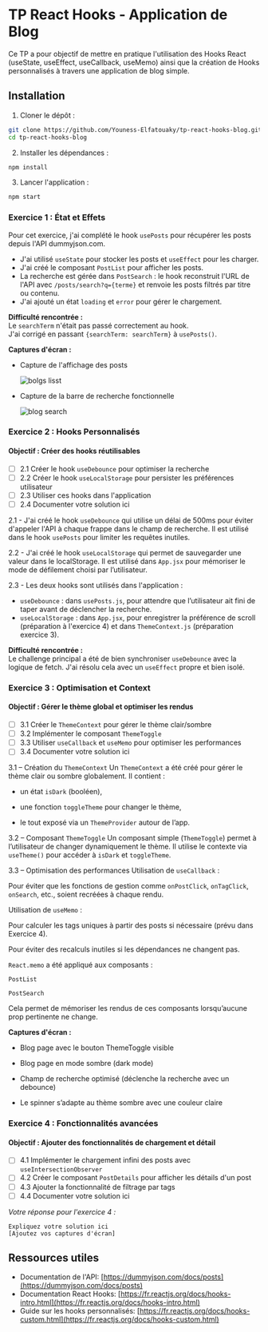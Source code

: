 # TP React Hooks - Application de Blog

Ce TP a pour objectif de mettre en pratique l'utilisation des Hooks React (useState, useEffect, useCallback, useMemo) ainsi que la création de Hooks personnalisés à travers une application de blog simple.

## Installation 

1. Cloner le dépôt :
```bash
git clone https://github.com/Youness-Elfatouaky/tp-react-hooks-blog.git
cd tp-react-hooks-blog
```
2. Installer les dépendances :
```bash
npm install
```
3. Lancer l'application :
```bash
npm start
```



### Exercice 1 : État et Effets 

Pour cet exercice, j'ai complété le hook `usePosts` pour récupérer les posts depuis l'API dummyjson.com.

- J'ai utilisé `useState` pour stocker les posts et `useEffect` pour les charger.
- J'ai créé le composant `PostList` pour afficher les posts.
- La recherche est gérée dans `PostSearch` : le hook reconstruit l'URL de l'API avec `/posts/search?q={terme}` et renvoie les posts filtrés par titre ou contenu.
- J'ai ajouté un état `loading` et `error` pour gérer le chargement.

**Difficulté rencontrée :**  
Le `searchTerm` n'était pas passé correctement au hook.  
J'ai corrigé en passant `{searchTerm: searchTerm}` à `usePosts()`.

**Captures d'écran :** 

- Capture de l'affichage des posts
  
  ![bolgs lisst](https://github.com/user-attachments/assets/e4cd226b-762f-49c3-8e9b-e8c9166133b3)

- Capture de la barre de recherche fonctionnelle
  
  ![blog search](https://github.com/user-attachments/assets/20762765-9159-409c-a2b9-6f2f206507fe)


### Exercice 2 : Hooks Personnalisés
#### Objectif : Créer des hooks réutilisables

- [ ] 2.1 Créer le hook `useDebounce` pour optimiser la recherche
- [ ] 2.2 Créer le hook `useLocalStorage` pour persister les préférences utilisateur
- [ ] 2.3 Utiliser ces hooks dans l'application
- [ ] 2.4 Documenter votre solution ici

2.1 - J'ai créé le hook `useDebounce` qui utilise un délai de 500ms pour éviter d'appeler l'API à chaque frappe dans le champ de recherche. 
Il est utilisé dans le hook `usePosts` pour limiter les requêtes inutiles.

2.2 - J'ai créé le hook `useLocalStorage` qui permet de sauvegarder une valeur dans le localStorage.
Il est utilisé dans `App.jsx` pour mémoriser le mode de défilement choisi par l’utilisateur.

2.3 - Les deux hooks sont utilisés dans l'application :
- `useDebounce` : dans `usePosts.js`, pour attendre que l’utilisateur ait fini de taper avant de déclencher la recherche.
- `useLocalStorage` : dans `App.jsx`, pour enregistrer la préférence de scroll (préparation à l'exercice 4) et dans `ThemeContext.js` (préparation exercice 3).

**Difficulté rencontrée :**  
Le challenge principal a été de bien synchroniser `useDebounce` avec la logique de fetch. J'ai résolu cela avec un `useEffect` propre et bien isolé.

### Exercice 3 : Optimisation et Context
#### Objectif : Gérer le thème global et optimiser les rendus

- [ ] 3.1 Créer le `ThemeContext` pour gérer le thème clair/sombre
- [ ] 3.2 Implémenter le composant `ThemeToggle`
- [ ] 3.3 Utiliser `useCallback` et `useMemo` pour optimiser les performances
- [ ] 3.4 Documenter votre solution ici

3.1 – Création du `ThemeContext`
Un `ThemeContext` a été créé pour gérer le thème clair ou sombre globalement.
Il contient :

- un état ``isDark`` (booléen),

- une fonction ``toggleTheme`` pour changer le thème,

- le tout exposé via un ``ThemeProvider`` autour de l’app.

3.2 – Composant `ThemeToggle`
Un composant simple (`ThemeToggle`) permet à l’utilisateur de changer dynamiquement le thème. Il utilise le contexte via `useTheme()` pour accéder à `isDark` et `toggleTheme`.

3.3 – Optimisation des performances
Utilisation de `useCallback` :

Pour éviter que les fonctions de gestion comme `onPostClick`, `onTagClick`, `onSearch`, etc., soient recréées à chaque rendu.

Utilisation de `useMemo` :

Pour calculer les tags uniques à partir des posts si nécessaire (prévu dans Exercice 4).

Pour éviter des recalculs inutiles si les dépendances ne changent pas.

`React.memo` a été appliqué aux composants :

`PostList`

`PostSearch`

Cela permet de mémoriser les rendus de ces composants lorsqu’aucune prop pertinente ne change.

**Captures d'écran :** 
- Blog page avec le bouton ThemeToggle visible

- Blog page en mode sombre (dark mode)

- Champ de recherche optimisé (déclenche la recherche avec un debounce)

- Le spinner s’adapte au thème sombre avec une couleur claire

### Exercice 4 : Fonctionnalités avancées
#### Objectif : Ajouter des fonctionnalités de chargement et détail

- [ ] 4.1 Implémenter le chargement infini des posts avec `useIntersectionObserver`
- [ ] 4.2 Créer le composant `PostDetails` pour afficher les détails d'un post
- [ ] 4.3 Ajouter la fonctionnalité de filtrage par tags
- [ ] 4.4 Documenter votre solution ici

_Votre réponse pour l'exercice 4 :_
```
Expliquez votre solution ici
[Ajoutez vos captures d'écran]
```



## Ressources utiles

- Documentation de l'API: [https://dummyjson.com/docs/posts](https://dummyjson.com/docs/posts)
- Documentation React Hooks: [https://fr.reactjs.org/docs/hooks-intro.html](https://fr.reactjs.org/docs/hooks-intro.html)
- Guide sur les hooks personnalisés: [https://fr.reactjs.org/docs/hooks-custom.html](https://fr.reactjs.org/docs/hooks-custom.html)

